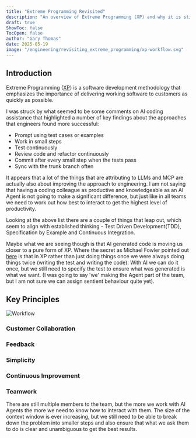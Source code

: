 ```yaml
---
title: "Extreme Programming Revisited"
description: "An overview of Extreme Programming (XP) and why it is still important in a world of vibe coding."
draft: true
ShowToc: false
TocOpen: false
author: "Gary Thomas"
date: 2025-05-19
image: "/engineering/revisiting_extreme_programming/xp-workflow.svg"
---
```


## Introduction

Extreme Programming ([XP](https://www.extremeprogramming.org/)) is a software development methodology that emphasizes the importance of delivering working software to customers as quickly as possible.

I was struck by what seemed to be some comments on AI coding assistance that highlighted a number of key findings about the approaches that engineers found more successful:
* Prompt using test cases or examples
* Work in small steps
* Test continuously
* Review code and refactor continuously
* Commit after every small step when the tests pass
* Sync with the trunk branch often

It appears that a lot of the things that are attributing to LLMs and MCP are actually also about improving the approach to engineering. I am not saying that having a coding colleague as productive and knowledgeable as an AI Agent is not going to make a significant difference, but just like in all teams we need to work out how best to interact to get the highest level of productivity.

Looking at the above list there are a couple of things that leap out, which seem to align with established thinking - Test Driven Development(TDD), Specification by Example and Continuous Integration.

Maybe what we are seeing though is that AI generated code is moving us closer to a pure form of XP. Where the secret as Michael Fowler pointed out [here](https://martinfowler.com/bliki/SpecificationByExample.html) is that in XP rather than just doing things once we were always doing things twice (writing the test and writing the code). With AI we can do it once, but we still need to specify the test to ensure what was generated is what we want. (I was going to say 'we' making the Agent part of the team, but I am not sure we can assign sentient behaviour quite yet).

## Key Principles

![Workflow](/engineering/revisiting_extreme_programming/xp-workflow.svg)


### Customer Collaboration

### Feedback

### Simplicity

### Continuous Improvement

### Teamwork

There are still multiple members to the team, but the more we work with AI Agents the more we need to know how to interact with them. The size of the context window is ever increasing, but we still need to be able to break down the problem into smaller steps and also ensure that what we ask them to do is clear and unambiguous to get the best results.